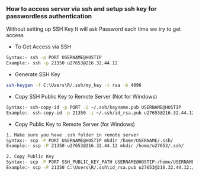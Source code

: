 ### How to access server via ssh and setup ssh key for passwordless authentication
Without setting up SSH Key It will ask Password each time we try to get access



- To Get Access via SSH
```sh
Syntax:- ssh -p PORT USERNAME@HOSTIP
Example:- ssh -p 21350 u27653@216.32.44.12
```
- Generate SSH Key
```sh
ssh-keygen -f C:\Users\R/.ssh/my_key -t rsa -b 4096
```
- Copy SSH Public Key to Remote Server (Not for Windows)
```sh
Syntax:- ssh-copy-id -p PORT -i ~/.ssh/keyname.pub USERNAME@HOSTIP
Example:- ssh-copy-id -p 21350 -i ~/.ssh/id_rsa.pub u27653@216.32.44.12
```

- Copy Public Key to Remote Server (for Windows)
```sh
1. Make sure you have .ssh folder in remote server
Syntax:- scp -P PORT USERNAME@HOSTIP mkdir /home/USERNAME/.ssh/
Example:- scp -P 21350 u27653@216.32.44.12 mkdir /home/u27653/.ssh/

2. Copy Public Key
Syntax:- scp -P PORT SSH_PUBLIC_KEY_PATH USERNAME@HOSTIP:/home/USERNAME/.ssh/authorized_keys
Example:- scp -P 21350 C:\Users\R/.ssh\id_rsa.pub u27653@216.32.44.12:/home/u27653/.ssh/authorized_keys
```
